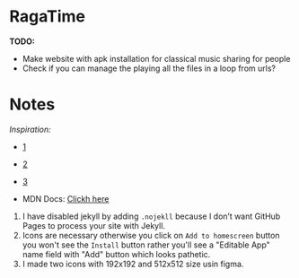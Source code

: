 # RagaTime

**TODO:**

- Make website with apk installation for classical music sharing for people
- Check if you can manage the playing all the files in a loop from urls?

# Notes

_Inspiration:_

- [1](https://chatgpt.com/c/68e3ec14-cd48-832e-b764-b520e2302b27)
- [2](https://chatgpt.com/c/68e0c2aa-0718-8321-a4ad-c23eff814151)
- [3](https://chatgpt.com/c/68e4c57c-376c-8322-89e5-3e2412862d53)

- MDN Docs: [Clickh here](https://developer.mozilla.org/en-US/docs/Web/API/Window/beforeinstallprompt_event)

1. I have disabled jekyll by adding `.nojekll` because I don’t want GitHub Pages to process your site with Jekyll.
2. Icons are necessary otherwise you click on `Add to homescreen` button you won't see the `Install` button rather you'll see a "Editable App" name field with "Add" button which looks pathetic.
3. I made two icons with 192x192 and 512x512 size usin figma.
